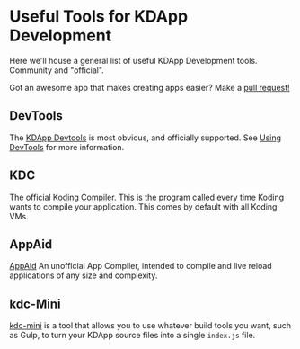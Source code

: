 
# Useful Tools for KDApp Development

Here we'll house a general list of useful KDApp Development tools. Community
and "official".

Got an awesome app that makes creating apps easier? Make a [pull request!][0]


## DevTools

The [KDApp Devtools](https://koding.com/DevTools) is most obvious, and
officially supported. See [Using DevTools](./using-devtools) for more
information.

## KDC

The official [Koding Compiler](https://github.com/koding/kdc). This is the 
program called every time Koding wants to compile your application. This comes 
by default with all Koding VMs.

## AppAid

[AppAid](https://github.com/leeolayvar/appaid.kdapp) An unofficial App 
Compiler, intended to compile and live reload applications of any size and 
complexity.

## kdc-Mini

[kdc-mini](https://github.com/leeolayvar/kdc-mini) is a tool that allows you to 
use whatever build tools you want, such as Gulp, to turn your KDApp source 
files into a single `index.js` file.



[0]: https://github.com/koding/kdfdocs/fork
